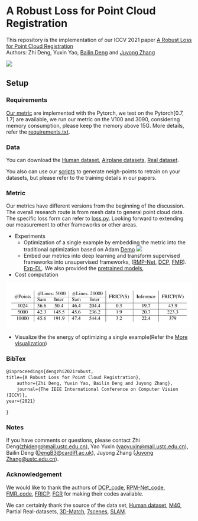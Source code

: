 # A Robust Loss for Point Cloud Registration
This repository is the implementation of our ICCV 2021 paper [A Robust Loss for Point Cloud Registration](https://arxiv.org/pdf/2108.11682.pdf)<br>
Authors: Zhi Deng, Yuxin Yao, [Bailin Deng](http://www.bdeng.me/) and [Juyong Zhang](http://staff.ustc.edu.cn/~juyong/)

![](./data/introduce_our_loss.png)
## Setup
### Requirements
  [Our metric](https://arxiv.org/abs/2108.11682) are implemented with the Pytorch, we test on the Pytorch[0.7, 1.7] are available, we run our metric on the V100 and 3090, considering memory consumption, please keep the memory above 15G. More details, refer the [requirements.txt](./code/requirements.txt).
### Data
  
  You can download the [Human dataset](https://mailustceducn-my.sharepoint.com/:u:/g/personal/zhideng_mail_ustc_edu_cn/EZ1nYTksRa1JndRj7c6wV4IB9wfSr3ataJV8NE0b4EZYtQ?e=PIJsFB), [Airplane datasets](https://mailustceducn-my.sharepoint.com/:u:/g/personal/zhideng_mail_ustc_edu_cn/EflslRBzK6pBmBtcaWoU8lsBnUSvm74JIG99Et9Rxo8xqQ?e=AjkdSU), [Real dataset](https://mailustceducn-my.sharepoint.com/:u:/g/personal/zhideng_mail_ustc_edu_cn/EW8GRJG9cGRLjI0qnED90o8BJ-zTWjp9B_Y3TT4tQPncEQ?e=d2RASg).

  You also can use our [scripts](./code/generate_data_preparation.py) to generate neigh-points to retrain on your datasets, but please refer to the training details in our papers.

### Metric

  Our metrics have different versions from the beginning of the discussion. The overall research route is from mesh data to general point cloud data. The specific loss form can refer to [loss.py](./code). Looking forward to extending our measurement to other frameworks or other areas.
- Experiments
  - Optimization of a single example by embedding the metric into the traditional optimization based on Adam [Demo](./code)
  ![](./data/supp_real_exp-1.png)
  - Embed our metrics into deep learning and transform supervised frameworks into unsupervised frameworks, ([RMP-Net](./experiments), [DCP](./experiments), [FMR](./experiments)). [Exp-DL](./code/exps_deep_learning). We also provided the [pretrained models](https://mailustceducn-my.sharepoint.com/:u:/g/personal/zhideng_mail_ustc_edu_cn/EZ1nYTksRa1JndRj7c6wV4IB9wfSr3ataJV8NE0b4EZYtQ?e=PIJsFB),
- Cost computation
  
![](./data/Computation_cost.png)

- Visualize the the energy of optimizing a single example(Refer the [More visualization](./More_about_our_metrics/Visualized_our_metrics.md))


### BibTex
    @inproceedings{dengzhi2021robust, 
    title={A Robust Loss for Point Cloud Registration}, 
        author={Zhi Deng, Yuxin Yao, Bailin Deng and Juyong Zhang},
        journal={The IEEE International Conference on Computer Vision (ICCV)},
    year={2021} 
}
### Notes
If you have comments or questions, please contact Zhi Deng([zhideng@mail.ustc.edu.cn]()), Yao Yuxin ([yaoyuxin@mail.ustc.edu.cn]()), Bailin Deng ([DengB3@cardiff.ac.uk]()), Juyong Zhang ([Juyong Zhang@ustc.edu.cn]()).
### Acknowledgement

  We would like to thank the authors of [DCP_code](https://github.com/tzodge/PCR-CMU/tree/main/DCP_Code), [RPM-Net_code](https://github.com/tzodge/PCR-CMU/tree/main/RPMNet_Code), [FMR_code](https://github.com/XiaoshuiHuang/fmr), [FRICP](https://github.com/yaoyx689/Fast-Robust-ICP), [FGR](https://github.com/isl-org/FastGlobalRegistration) for making their codes available.

  We can certainly thank the source of the data set, [Human dataset](https://secure.axyz-design.com//), [M40](https://github.com/zhirongw/3DShapeNets), Partial Real-datasets, [3D-Match](https://arxiv.org/pdf/1603.08182.pdf), [7scenes](https://openaccess.thecvf.com/content_cvpr_2013/papers/Shotton_Scene_Coordinate_Regression_2013_CVPR_paper.pdf), [SLAM](https://www.researchgate.net/publication/261353760_A_benchmark_for_the_evaluation_of_RGB-D_SLAM_systems).


